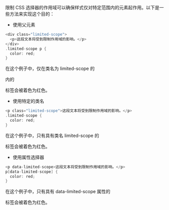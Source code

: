 限制 CSS 选择器的作用域可以确保样式仅对特定范围内的元素起作用。以下是一些方法来实现这个目的：  
* 使用父元素
```c
<div class="limited-scope">
  <p>这段文本将受到限制作用域的影响。</p>
</div>
.limited-scope p {
  color: red;
}
```
在这个例子中，仅在类名为 limited-scope 的 <div> 内的 <p> 标签会被着色为红色。  
* 使用特定的类名
```c
<p class="limited-scope">这段文本将受到限制作用域的影响。</p>
.limited-scope {
  color: red;
}
```
在这个例子中，只有具有类名 limited-scope 的 <p> 标签会被着色为红色。  
* 使用属性选择器
```c
<p data-limited-scope>这段文本将受到限制作用域的影响。</p>
p[data-limited-scope] {
  color: red;
}
```
在这个例子中，只有具有 data-limited-scope 属性的 <p> 标签会被着色为红色。